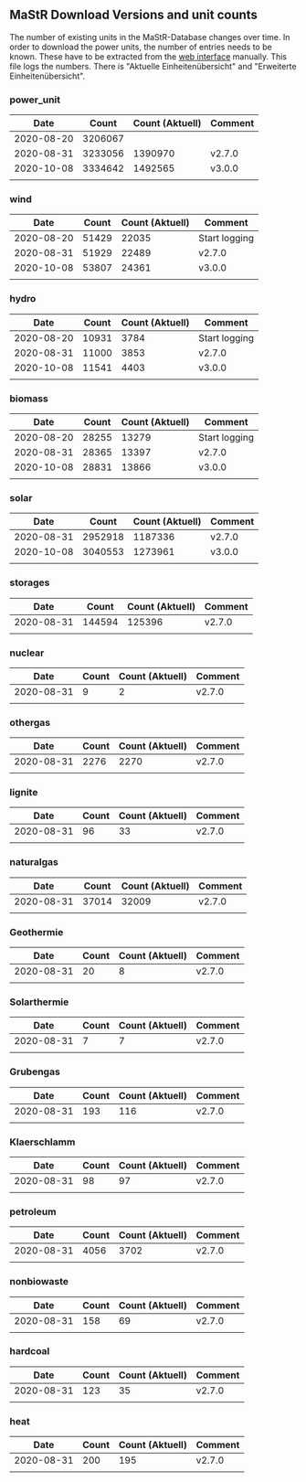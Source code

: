 ## MaStR Download Versions and unit counts

The number of existing units in the MaStR-Database changes over time.
In order to download the power units, the number of entries needs to be known.
These have to be extracted from the [web interface](https://www.marktstammdatenregister.de/MaStR/Einheit/Einheiten/ErweiterteOeffentlicheEinheitenuebersicht) manually. 
This file logs the numbers. There is "Aktuelle Einheitenübersicht" and "Erweiterte Einheitenübersicht".

### power_unit

| Date | Count | Count (Aktuell)| Comment |
|---|---|---|---|
| 2020-08-20 | 3206067 |  |  |
| 2020-08-31 | 3233056 | 1390970 | v2.7.0 |
| 2020-10-08 | 3334642 | 1492565 | v3.0.0 |
|  |  |  |  |


### wind

| Date | Count | Count (Aktuell) | Comment |
|---|---|---|---|
| 2020-08-20 | 51429 | 22035 | Start logging |
| 2020-08-31 | 51929 | 22489 | v2.7.0 |
| 2020-10-08 | 53807 | 24361 | v3.0.0 |
|  |  |  |  |

### hydro

| Date | Count | Count (Aktuell) | Comment |
|---|---|---|---|
| 2020-08-20 | 10931 | 3784 | Start logging |
| 2020-08-31 | 11000 | 3853 | v2.7.0 |
| 2020-10-08 | 11541 | 4403 | v3.0.0 |
|  |  |  |  |

### biomass

| Date | Count | Count (Aktuell) | Comment |
|---|---|---|---|
| 2020-08-20 | 28255 | 13279 | Start logging |
| 2020-08-31 | 28365 | 13397 | v2.7.0 |
| 2020-10-08 | 28831 | 13866 | v3.0.0 |
|  |  |  |  |

### solar

| Date | Count | Count (Aktuell) | Comment |
|---|---|---|---|
| 2020-08-31 | 2952918 | 1187336 | v2.7.0 |
| 2020-10-08 | 3040553 | 1273961 | v3.0.0 |
|  |  |  |  |

### storages

| Date | Count | Count (Aktuell) | Comment |
|---|---|---|---|
| 2020-08-31 | 144594 | 125396 | v2.7.0 |
|  |  |  |  |

### nuclear

| Date | Count | Count (Aktuell) | Comment |
|---|---|---|---|
| 2020-08-31 | 9 | 2 | v2.7.0 |
|  |  |  |  |

### othergas

| Date | Count | Count (Aktuell) | Comment |
|---|---|---|---|
| 2020-08-31 | 2276 | 2270 | v2.7.0 |
|  |  |  |  |

### lignite

| Date | Count | Count (Aktuell) | Comment |
|---|---|---|---|
| 2020-08-31 | 96 | 33 | v2.7.0 |
|  |  |  |  |

### naturalgas

| Date | Count | Count (Aktuell) | Comment |
|---|---|---|---|
| 2020-08-31 | 37014 | 32009 | v2.7.0 |
|  |  |  |  |


### Geothermie

| Date | Count | Count (Aktuell) | Comment |
|---|---|---|---|
| 2020-08-31 | 20 | 8 | v2.7.0 |
|  |  |  |  |

### Solarthermie

| Date | Count | Count (Aktuell) | Comment |
|---|---|---|---|
| 2020-08-31 | 7 | 7 | v2.7.0 |
|  |  |  |  |

### Grubengas

| Date | Count | Count (Aktuell) | Comment |
|---|---|---|---|
| 2020-08-31 | 193 | 116 | v2.7.0 |
|  |  |  |  |

### Klaerschlamm

| Date | Count | Count (Aktuell) | Comment |
|---|---|---|---|
| 2020-08-31 | 98 | 97 | v2.7.0 |
|  |  |  |  |


### petroleum

| Date | Count | Count (Aktuell) | Comment |
|---|---|---|---|
| 2020-08-31 | 4056 | 3702 | v2.7.0 |
|  |  |  |  |

### nonbiowaste

| Date | Count | Count (Aktuell) | Comment |
|---|---|---|---|
| 2020-08-31 | 158 | 69 | v2.7.0 |
|  |  |  |  |

### hardcoal

| Date | Count | Count (Aktuell) | Comment |
|---|---|---|---|
| 2020-08-31 | 123 | 35 | v2.7.0 |
|  |  |  |  |

### heat

| Date | Count | Count (Aktuell) | Comment |
|---|---|---|---|
| 2020-08-31 | 200 | 195 | v2.7.0 |
|  |  |  |  |
